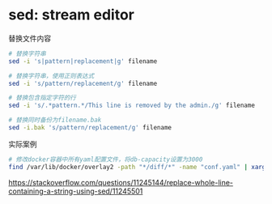 # sed: stream editor



替换文件内容

```bash
# 替换字符串
sed -i 's|pattern|replacement|g' filename

# 替换字符串，使用正则表达式
sed -i 's/pattern/replacement/g' filename

# 替换包含指定字符的行
sed -i 's/.*pattern.*/This line is removed by the admin./g' filename

# 替换同时备份为filename.bak
sed -i.bak 's/pattern/replacement/g' filename
```



实际案例

```bash
# 修改docker容器中所有yaml配置文件，将db-capacity设置为3000
find /var/lib/docker/overlay2 -path "*/diff/*" -name "conf.yaml" | xargs sed -i.bak "s/.*capacity.*5000/db-capacity: 3000/g"
```



https://stackoverflow.com/questions/11245144/replace-whole-line-containing-a-string-using-sed/11245501

